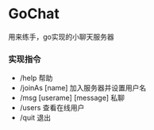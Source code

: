 # GoChat
用来练手，go实现的小聊天服务器
### 实现指令
* /help 帮助
* /joinAs [name] 加入服务器并设置用户名
* /msg [userame] [message] 私聊
* /users 查看在线用户
* /quit 退出
